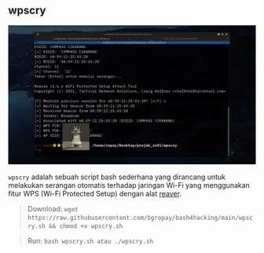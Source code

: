 ## wpscry

![](https://github.com/bgropay/bash4hacking/blob/main/img/wpscry.jpg)

`wpscry` adalah sebuah script bash sederhana yang dirancang untuk melakukan serangan otomatis terhadap jaringan Wi-Fi yang menggunakan fitur WPS (Wi-Fi Protected Setup) dengan alat [reaver](https://github.com/t6x/reaver-wps-fork-t6x/).

> Download: `wget https://raw.githubusercontent.com/bgropay/bash4hacking/main/wpscry.sh && chmod +x wpscry.sh`

> Run: `bash wpscry.sh atau ./wpscry.sh`
